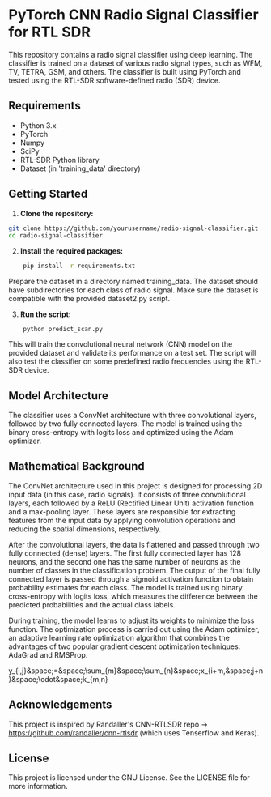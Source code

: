 # PyTorch CNN Radio Signal Classifier for RTL SDR

This repository contains a radio signal classifier using deep learning. The classifier is trained on a dataset of various radio signal types, such as WFM, TV, TETRA, GSM, and others. The classifier is built using PyTorch and tested using the RTL-SDR software-defined radio (SDR) device.

## Requirements

- Python 3.x
- PyTorch
- Numpy
- SciPy
- RTL-SDR Python library
- Dataset (in 'training_data' directory)

## Getting Started

1. **Clone the repository:**

```bash
git clone https://github.com/yourusername/radio-signal-classifier.git
cd radio-signal-classifier
```

2. **Install the required packages:**

```bash
    pip install -r requirements.txt
```
Prepare the dataset in a directory named training_data. The dataset should have subdirectories for each class of radio signal. Make sure the dataset is compatible with the provided dataset2.py script.

3. **Run the script:**

```
    python predict_scan.py
```
This will train the convolutional neural network (CNN) model on the provided dataset and validate its performance on a test set. The script will also test the classifier on some predefined radio frequencies using the RTL-SDR device.

## Model Architecture
The classifier uses a ConvNet architecture with three convolutional layers, followed by two fully connected layers. The model is trained using the binary cross-entropy with logits loss and optimized using the Adam optimizer.

## Mathematical Background
The ConvNet architecture used in this project is designed for processing 2D input data (in this case, radio signals). It consists of three convolutional layers, each followed by a ReLU (Rectified Linear Unit) activation function and a max-pooling layer. These layers are responsible for extracting features from the input data by applying convolution operations and reducing the spatial dimensions, respectively.

After the convolutional layers, the data is flattened and passed through two fully connected (dense) layers. The first fully connected layer has 128 neurons, and the second one has the same number of neurons as the number of classes in the classification problem. The output of the final fully connected layer is passed through a sigmoid activation function to obtain probability estimates for each class. The model is trained using binary cross-entropy with logits loss, which measures the difference between the predicted probabilities and the actual class labels.

During training, the model learns to adjust its weights to minimize the loss function. The optimization process is carried out using the Adam optimizer, an adaptive learning rate optimization algorithm that combines the advantages of two popular gradient descent optimization techniques: AdaGrad and RMSProp.

y_{i,j}&space;=&space;\sum_{m}&space;\sum_{n}&space;x_{i&plus;m,&space;j&plus;n}&space;\cdot&space;k_{m,n}


## Acknowledgements
This project is inspired by Randaller's CNN-RTLSDR repo -> https://github.com/randaller/cnn-rtlsdr (which uses Tenserflow and Keras). 

## License
This project is licensed under the GNU License. See the LICENSE file for more information.

